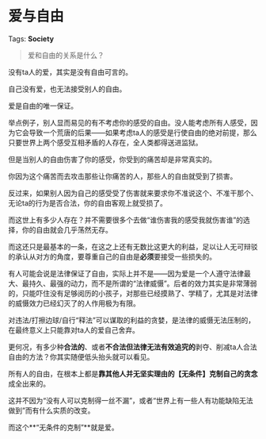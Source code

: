 # 爱与自由

Tags: **Society**

> 爱和自由的关系是什么？



没有ta人的爱，其实是没有自由可言的。

自己没有爱，也无法接受别人的自由。

爱是自由的唯一保证。

举点例子，别人显而易见的有不考虑你的感受的自由。没人能考虑所有人感受，因为它会导致一个荒唐的后果——如果考虑ta人的感受是行使自由的绝对前提，那么只要世界上两个感受互相矛盾的人存在，全人类都得送进监狱。

但是当别人的自由伤害了你的感受，你受到的痛苦却是非常真实的。

你因为这个痛苦而去攻击那些让你痛苦的人，那些人的自由就受到了损害。

反过来，如果别人因为自己的感受受了伤害就来要求你不准说这个、不准干那个、无论ta的行为是否合法，你的自由客观上就受损了。

而这世上有多少人存在？并不需要很多个去做“谁伤害我的感受我就伤害谁”的选择，你的自由就会几乎荡然无存。

而这还只是最基本的一条，在这之上还有无数比这更大的利益，足以让人无可辩驳的承认从对方的角度，要尊重自己的自由是**必须**要接受一些损失的。

有人可能会说是法律保证了自由，实际上并不是——因为爱是一个人遵守法律最大、最持久、最强的动力，而不是所谓的“法律威慑”。后者的效力其实是非常薄弱的，只能吓住没有足够阅历的小孩子，对那些已经摸熟了、学精了，尤其是对法律的威慑效力已经幻灭了的人作用极为有限。

对违法/打擦边球/自行“释法”可以谋取的利益的贪婪，是法律的威慑无法压制的，在最终意义上只能靠对ta人的爱自己舍弃。

更何况，有多少种**合法的**、或者**不合法但法律无法有效追究的**剥夺、削减ta人合法自由的方法？你其实随便低头抬头就可以看见。

所有人的自由，在根本上都是**靠其他人并无坚实理由的【无条件】克制自己的贪念**成全出来的。

这并不因为“没有人可以克制得一丝不漏”，或者“世界上有一些人有功能缺陷无法做到”而有什么实质的改变。

而这个**“无条件的克制”**就是爱。



